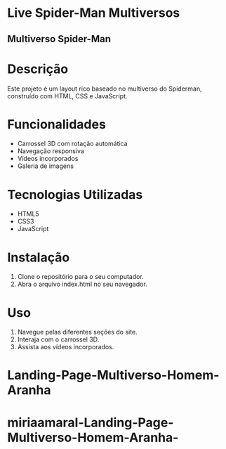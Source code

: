# Live Spider-Man Multiversos

## Multiverso Spider-Man


# Descrição
Este projeto é um layout rico baseado no multiverso do Spiderman, construído com HTML, CSS e JavaScript.

# Funcionalidades
- Carrossel 3D com rotação automática
- Navegação responsiva
- Vídeos incorporados
- Galeria de imagens

# Tecnologias Utilizadas
- HTML5
- CSS3
- JavaScript

# Instalação
1. Clone o repositório para o seu computador.
2. Abra o arquivo index.html no seu navegador.

# Uso
1. Navegue pelas diferentes seções do site.
2. Interaja com o carrossel 3D.
3. Assista aos vídeos incorporados.
# Landing-Page-Multiverso-Homem-Aranha
# miriaamaral-Landing-Page-Multiverso-Homem-Aranha-
